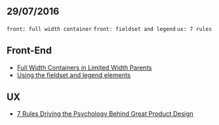 29/07/2016
----------

`front: full width container` `front: fieldset and legend` `ux: 7 rules`

## Front-End

- [Full Width Containers in Limited Width Parents](https://css-tricks.com/full-width-containers-limited-width-parents/)
- [Using the fieldset and legend elements](https://accessibility.blog.gov.uk/2016/07/22/using-the-fieldset-and-legend-elements/)

## UX

- [7 Rules Driving the Psychology Behind Great Product Design](https://uxdesign.cc/7-rules-driving-the-psychology-behind-great-product-design-9c930050c24d#.g9nbuw5nh)
